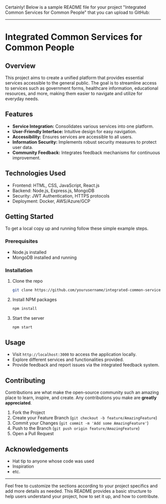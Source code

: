 Certainly! Below is a sample README file for your project "Integrated Common Services for Common People" that you can upload to GitHub:

---

# Integrated Common Services for Common People

## Overview
This project aims to create a unified platform that provides essential services accessible to the general public. The goal is to streamline access to services such as government forms, healthcare information, educational resources, and more, making them easier to navigate and utilize for everyday needs.

## Features
- **Service Integration:** Consolidates various services into one platform.
- **User-Friendly Interface:** Intuitive design for easy navigation.
- **Accessibility:** Ensures services are accessible to all users.
- **Information Security:** Implements robust security measures to protect user data.
- **Community Feedback:** Integrates feedback mechanisms for continuous improvement.

## Technologies Used
- Frontend: HTML, CSS, JavaScript, React.js
- Backend: Node.js, Express.js, MongoDB
- Security: JWT Authentication, HTTPS protocols
- Deployment: Docker, AWS/Azure/GCP

## Getting Started
To get a local copy up and running follow these simple example steps.

### Prerequisites
- Node.js installed
- MongoDB installed and running

### Installation
1. Clone the repo
   ```sh
   git clone https://github.com/yourusername/integrated-common-services.git
   ```
2. Install NPM packages
   ```sh
   npm install
   ```
3. Start the server
   ```sh
   npm start
   ```

## Usage
- Visit `http://localhost:3000` to access the application locally.
- Explore different services and functionalities provided.
- Provide feedback and report issues via the integrated feedback system.

## Contributing
Contributions are what make the open-source community such an amazing place to learn, inspire, and create. Any contributions you make are **greatly appreciated**.

1. Fork the Project
2. Create your Feature Branch (`git checkout -b feature/AmazingFeature`)
3. Commit your Changes (`git commit -m 'Add some AmazingFeature'`)
4. Push to the Branch (`git push origin feature/AmazingFeature`)
5. Open a Pull Request

## Acknowledgements
- Hat tip to anyone whose code was used
- Inspiration
- etc.

---

Feel free to customize the sections according to your project specifics and add more details as needed. This README provides a basic structure to help users understand your project, how to set it up, and how to contribute.
